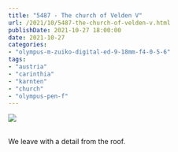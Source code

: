 ```yaml
---
title: "5487 - The church of Velden V"
url: /2021/10/5487-the-church-of-velden-v.html
publishDate: 2021-10-27 18:00:00
date: 2021-10-27
categories:
- "olympus-m-zuiko-digital-ed-9-18mm-f4-0-5-6"
tags:
- "austria"
- "carinthia"
- "karnten"
- "church"
- "olympus-pen-f"
---
```

<div class="container">
<div class="center"><a target="_blank" href="https://d25zfm9zpd7gm5.cloudfront.net/1200x1200/2019/20190818_153656_lr.jpg"><img class="webfeedsFeaturedVisual" src="https://d25zfm9zpd7gm5.cloudfront.net/0600x0600/2019/20190818_153656_lr.jpg" /></a></div>
</div>
<br />

We leave with a detail from the roof.
